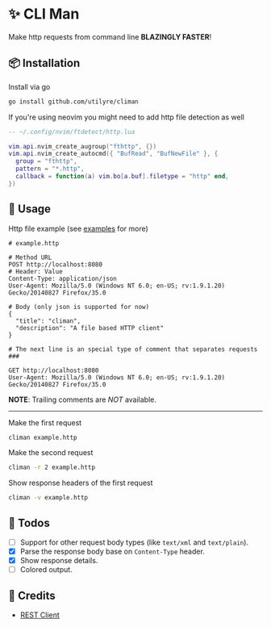 # ✨ CLI Man

Make http requests from command line **BLAZINGLY FASTER**!

## 📦 Installation

Install via go

```bash
go install github.com/utilyre/climan
```

If you're using neovim you might need to add http file detection as well

```lua
-- ~/.config/nvim/ftdetect/http.lua

vim.api.nvim_create_augroup("fthttp", {})
vim.api.nvim_create_autocmd({ "BufRead", "BufNewFile" }, {
  group = "fthttp",
  pattern = "*.http",
  callback = function(a) vim.bo[a.buf].filetype = "http" end,
})
```

## 🚀 Usage

Http file example (see [examples](/examples) for more)

```http
# example.http

# Method URL
POST http://localhost:8080
# Header: Value
Content-Type: application/json
User-Agent: Mozilla/5.0 (Windows NT 6.0; en-US; rv:1.9.1.20) Gecko/20140827 Firefox/35.0

# Body (only json is supported for now)
{
  "title": "climan",
  "description": "A file based HTTP client"
}

# The next line is an special type of comment that separates requests
###

GET http://localhost:8080
User-Agent: Mozilla/5.0 (Windows NT 6.0; en-US; rv:1.9.1.20) Gecko/20140827 Firefox/35.0
```

**NOTE**: Trailing comments are _NOT_ available.

---

Make the first request

```bash
climan example.http
```

Make the second request

```bash
climan -r 2 example.http
```

Show response headers of the first request
```bash
climan -v example.http
```

## 🔖 Todos

- [ ] Support for other request body types (like `text/xml` and `text/plain`).
- [x] Parse the response body base on `Content-Type` header.
- [x] Show response details.
- [ ] Colored output.

## 📢 Credits

- [REST Client](https://github.com/Huachao/vscode-restclient)
